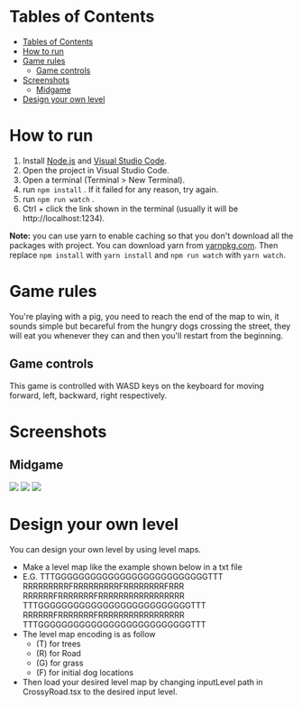 

# Tables of Contents
- [Tables of Contents](#tables-of-contents)
- [How to run](#how-to-run)
- [Game rules](#game-rules)
  - [Game controls](#game-controls)
- [Screenshots](#screenshots)
  - [Midgame](#midgame)
- [Design your own level](#design-your-own-level)


# How to run

1. Install [Node.js](https://nodejs.org/en/) and [Visual Studio Code](https://code.visualstudio.com/).
2. Open the project in Visual Studio Code.
3. Open a terminal (Terminal > New Terminal).
4. run `npm install` . If it failed for any reason, try again.
5. run `npm run watch` .
6. Ctrl + click the link shown in the terminal (usually it will be http://localhost:1234).

**Note:** you can use yarn to enable caching so that you don't download all the packages with project. You can download yarn from [yarnpkg.com](https://yarnpkg.com/lang/en/). Then replace `npm install` with `yarn install` and `npm run watch` with `yarn watch`.

# Game rules
You're playing with a pig, you need to reach the end of the map to win, it sounds simple but becareful from the hungry dogs crossing the street, they will eat you whenever they can and then you'll restart from the beginning.
## Game controls
This game is controlled with WASD keys on the keyboard for moving forward, left, backward, right respectively.

# Screenshots
## Midgame
![](https://imgur.com/a/omz0vya)
![](https://imgur.com/vxlSwEx)
![](https://imgur.com/xhnKDK7)


# Design your own level
You can design your own level by using level maps.
* Make a level map like the example shown below in a txt file
* E.G.
TTTGGGGGGGGGGGGGGGGGGGGGGGGGGTTT
RRRRRRRRRFRRRRRRRRRFRRRRRRRRFRRR
RRRRRRFRRRRRRRFRRRRRRRRRRRRRRRRR
TTTGGGGGGGGGGGGGGGGGGGGGGGGGGTTT
RRRRRRFRRRRRRRFRRRRRRRRRRRRRRRRR
TTTGGGGGGGGGGGGGGGGGGGGGGGGGGTTT
* The level map encoding is as follow
    * (T) for trees
    * (R) for Road
    * (G) for grass
    * (F) for initial dog locations
* Then load your desired level map by changing inputLevel path in CrossyRoad.tsx to the desired input level.